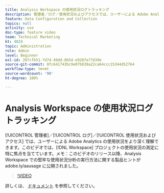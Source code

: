 ```yaml
---
title: Analysis Workspace の使用状況ログトラッキング
description: 管理者／ログ／使用状況およびアクセスでは、ユーザーによる Adobe Analytics の使用状況をより深く理解できます。このビデオでは、Workspace プロジェクトの使用状況の測定に特に焦点を当てています。
feature: Data Configuration and Collection
topics: null
activity: use
doc-type: feature video
team: Technical Marketing
kt: 4024
topic: Administration
role: Admin
level: Beginner
exl-id: 397cfb51-7d7d-49dd-8b54-e928fe77d39e
source-git-commit: 8fc641743bc9e07b838a22ca64ccc15344d52764
workflow-type: tm+mt
source-wordcount: '90'
ht-degree: 100%

---
```


# Analysis Workspace の使用状況ログトラッキング

[!UICONTROL 管理者]／[!UICONTROL ログ]／[!UICONTROL 使用状況およびアクセス] では、ユーザーによる Adobe Analytics の使用状況をより深く理解できます。このビデオでは、[!DNL Workspace] プロジェクトの使用状況の測定に特に焦点を当てています。メモ：このビデオのリリース以降、Analysis Workspace での堅牢な使用状況分析の実行方法に関する製品ヒントが adobe.ly/aausage に公開されました。

>[!VIDEO](https://video.tv.adobe.com/v/29768/?quality=12&learn=on)

詳しくは、 [ドキュメント](https://experienceleague.adobe.com/docs/analytics/admin/admin-tools/logs.html?lang=ja) を参照してください。
